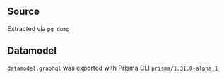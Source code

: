 ## Source
Extracted via `pg_dump`

## Datamodel

`datamodel.graphql` was exported with Prisma CLI `prisma/1.31.0-alpha.1`
